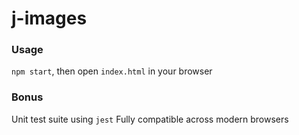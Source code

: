 # j-images

### Usage
`npm start`, then open `index.html` in your browser

### Bonus
Unit test suite using `jest`
Fully compatible across modern browsers